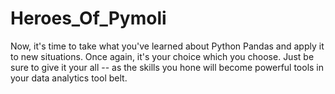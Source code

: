 # Heroes_Of_Pymoli
Now, it's time to take what you've learned about Python Pandas and apply it to new situations.  Once again, it's your choice which you choose. Just be sure to give it your all -- as the skills you hone will become powerful tools in your data analytics tool belt.
